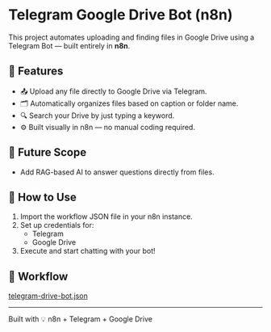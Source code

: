 # Telegram Google Drive Bot (n8n)

This project automates uploading and finding files in Google Drive using a Telegram Bot — built entirely in **n8n**.

## 🚀 Features

- 📤 Upload any file directly to Google Drive via Telegram.
- 🗂️ Automatically organizes files based on caption or folder name.
- 🔍 Search your Drive by just typing a keyword.
- ⚙️ Built visually in n8n — no manual coding required.

## 🧠 Future Scope

- Add RAG-based AI to answer questions directly from files.

## 🧩 How to Use

1. Import the workflow JSON file in your n8n instance.
2. Set up credentials for:
   - Telegram
   - Google Drive
3. Execute and start chatting with your bot!

## 📄 Workflow

[telegram-drive-bot.json](./telegram-drive-bot.json)

---

Built with 💡 n8n + Telegram + Google Drive
